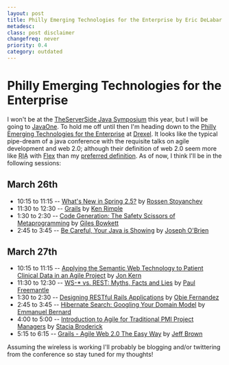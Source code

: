 ```yaml
---
layout: post
title: Philly Emerging Technologies for the Enterprise by Eric DeLabar
metadesc: 
class: post disclaimer
changefreq: never
priority: 0.4
category: outdated
---
```

# Philly Emerging Technologies for the Enterprise

I won't be at the [TheServerSide Java Symposium](http://javasymposium.techtarget.com/) this year, 
but I will be going to [JavaOne](http://java.sun.com/javaone/sf/).  To hold me off until then 
I'm heading down to the [Philly Emerging Technologies for the Enterprise](http://www.phillyemergingtech.com/) 
at [Drexel](http://www.drexel.edu/).  It looks like the typical pipe-dream of a java conference 
with the requisite talks on agile development and web 2.0; although their definition of web 2.0 seem more like 
<acronym title="Rich Internet Applications">RIA</acronym> with 
[Flex](http://www.adobe.com/products/flex/) than my 
[preferred definition](/2007/02/web-20-religion-politics.html).  As of now, I think I'll be in the 
following sessions:

## March 26th

* 10:15 to 11:15 -- [What's New in Spring 2.5?](http://www.phillyemergingtech.com/abstracts.php#stoyanchev) by 
[Rossen Stoyanchev](http://www.phillyemergingtech.com/speakers.php#stoyanchev)
* 11:30 to 12:30 -- [Grails](http://www.phillyemergingtech.com/abstracts.php#rimple1) by 
[Ken Rimple](http://www.phillyemergingtech.com/speakers.php#rimple)
* 1:30 to 2:30 -- [Code Generation: The Safety Scissors of Metaprogramming](http://www.phillyemergingtech.com/abstracts.php#bowkett) by 
[Giles Bowkett](http://www.phillyemergingtech.com/speakers.php#bowkett)
* 2:45 to 3:45 -- [Be Careful, Your Java is Showing](http://www.phillyemergingtech.com/abstracts.php#obrien) by 
[Joseph O'Brien](http://www.phillyemergingtech.com/speakers.php#obrien)

## March 27th

* 10:15 to 11:15 -- [Applying the Semantic Web Technology to Patient Clinical Data in an Agile Project](http://www.phillyemergingtech.com/abstracts.php#kern1) by 
[Jon Kern](http://www.phillyemergingtech.com/speakers.php#kern)</li>
* 11:30 to 12:30 -- [WS-* vs. REST: Myths, Facts and Lies](http://www.phillyemergingtech.com/abstracts.php#freemantle2) by 
[Paul Freemantle](http://www.phillyemergingtech.com/speakers.php#freemantle)</li>
* 1:30 to 2:30 -- [Designing RESTful Rails Applications](http://www.phillyemergingtech.com/abstracts.php#fernandez) by 
[Obie Fernandez](http://www.phillyemergingtech.com/speakers.php#fernandez)</li>
* 2:45 to 3:45 -- [Hibernate Search: Googling Your Domain Model](http://www.phillyemergingtech.com/abstracts.php#bernard) by 
[Emmanuel Bernard](http://www.phillyemergingtech.com/speakers.php#bernard)</li>
* 4:00 to 5:00 -- [Introduction to Agile for Traditional PMI Project Managers](http://www.phillyemergingtech.com/abstracts.php#broderick) by 
[Stacia Broderick](http://www.phillyemergingtech.com/speakers.php#broderick)</li>
* 5:15 to 6:15 -- [Grails - Agile Web 2.0 The Easy Way](http://www.phillyemergingtech.com/abstracts.php#brown) by 
[Jeff Brown](http://www.phillyemergingtech.com/speakers.php#brown)</li>

Assuming the wireless is working I'll probably be blogging and/or twittering from the conference so stay tuned for my thoughts!
